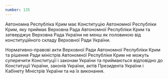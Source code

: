 ```yaml
---
number: 135
---
```


Автономна Республіка Крим має Конституцію Автономної Республіки Крим, яку приймає Верховна Рада Автономної Республіки
Крим та затверджує Верховна Рада України не менш як половиною від конституційного складу Верховної Ради України.

Нормативно-правові акти Верховної Ради Автономної Республіки Крим та рішення Ради міністрів Автономної Республіки Крим
не можуть суперечити Конституції і законам України та приймаються відповідно до Конституції України, законів України,
актів Президента України і Кабінету Міністрів України та на їх виконання.
